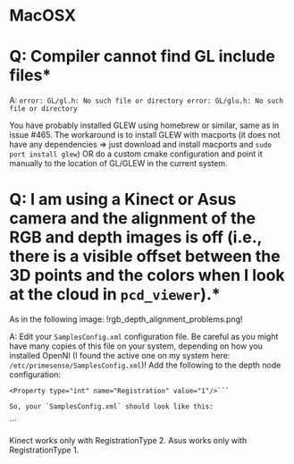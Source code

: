 # MacOSX

# Q: Compiler cannot find GL include files*

A:
`error: GL/gl.h: No such file or directory
error: GL/glu.h: No such file or directory`

You have probably installed GLEW using homebrew or similar, same as in issue #465.
The workaround is to install GLEW with macports (it does not have any dependencies => just download and install macports and `sudo port install glew`) OR do a custom cmake configuration and point it manually to the location of GL/GLEW in the current system.


# Q: I am using a Kinect or Asus camera and the alignment of the RGB and depth images is off (i.e., there is a visible offset between the 3D points and the colors when I look at the cloud in `pcd_viewer`).*
As in the following image:
!rgb_depth_alignment_problems.png!

A:
Edit your `SamplesConfig.xml` configuration file. Be careful as you might have many copies of this file on your system, depending on how you installed OpenNI (I found the active one on my system here: `/etc/primesense/SamplesConfig.xml`)!
Add the following to the depth node configuration:
```<Property type="int" name="RegistrationType" value="2"/>
<Property type="int" name="Registration" value="1"/>```

So, your `SamplesConfig.xml` should look like this:

```
<OpenNI>
  <Licenses>
  </Licenses>
  <Log writeToConsole="true" writeToFile="false">
    <LogLevel value="1"/>
      <Masks>
        <Mask name="ALL" on="true"/>
      </Masks>
      <Dumps>
      </Dumps>
  </Log>
  <ProductionNodes>
    <Node type="Depth" name="Dept##>
      <Configuration>
        <Property type="int" name="RegistrationType" value="2"/>
        <Property type="int" name="Registration" value="1"/>
      </Configuration>
    </Node>
    <Node type="Image" name="Image1" stopOnError="false">
      <Configuration>
      </Configuration>
    </Node>
  </ProductionNodes>
</OpenNI>
```

Kinect works only with RegistrationType 2.
Asus works only with RegistrationType 1.
